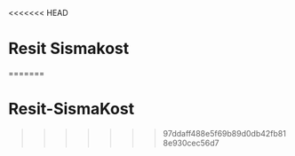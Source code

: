 <<<<<<< HEAD
# Resit Sismakost
 
=======
# Resit-SismaKost
>>>>>>> 97ddaff488e5f69b89d0db42fb818e930cec56d7
